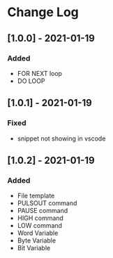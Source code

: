 # Change Log

## [1.0.0] - 2021-01-19
### Added
- FOR NEXT loop
- DO LOOP

## [1.0.1] - 2021-01-19
### Fixed
- snippet not showing in vscode

## [1.0.2] - 2021-01-19
### Added
- File template
- PULSOUT command
- PAUSE command
- HIGH command
- LOW command
- Word Variable
- Byte Variable 
- Bit Variable

